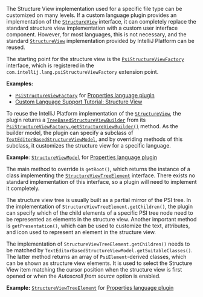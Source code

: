 [//]: # (title: Structure View)

<!-- Copyright 2000-2020 JetBrains s.r.o. and other contributors. Use of this source code is governed by the Apache 2.0 license that can be found in the LICENSE file. -->

The Structure View implementation used for a specific file type can be customized on many levels.
If a custom language plugin provides an implementation of the [`StructureView`](upsource:///platform/editor-ui-api/src/com/intellij/ide/structureView/StructureView.java) interface, it can completely replace the standard structure view implementation with a custom user interface component.
However, for most languages, this is not necessary, and the standard [`StructureView`](upsource:///platform/editor-ui-api/src/com/intellij/ide/structureView/StructureView.java) implementation provided by IntelliJ Platform can be reused.

The starting point for the structure view is the [`PsiStructureViewFactory`](upsource:///platform/editor-ui-api/src/com/intellij/lang/PsiStructureViewFactory.java) interface, which is registered in the `com.intellij.lang.psiStructureViewFactory` extension point.

**Examples:**
- [`PsiStructureViewFactory`](upsource:///plugins/properties/src/com/intellij/lang/properties/structureView/PropertiesStructureViewBuilderFactory.java) for [Properties language plugin](upsource:///plugins/properties)
- [Custom Language Support Tutorial: Structure View](structure_view_factory.md)

To reuse the IntelliJ Platform implementation of the [`StructureView`](upsource:///platform/editor-ui-api/src/com/intellij/ide/structureView/StructureView.java), the plugin returns a [`TreeBasedStructureViewBuilder`](upsource:///platform/editor-ui-api/src/com/intellij/ide/structureView/TreeBasedStructureViewBuilder.java) from its [`PsiStructureViewFactory.getStructureViewBuilder()`](upsource:///platform/editor-ui-api/src/com/intellij/lang/PsiStructureViewFactory.java) method.
As the builder model, the plugin can specify a subclass of [`TextEditorBasedStructureViewModel`](upsource:///platform/editor-ui-api/src/com/intellij/ide/structureView/TextEditorBasedStructureViewModel.java), and by overriding methods of this subclass, it customizes the structure view for a specific language.

**Example**:
[`StructureViewModel`](upsource:///plugins/properties/properties-psi-impl/src/com/intellij/lang/properties/structureView/PropertiesFileStructureViewModel.java) for [Properties language plugin](upsource:///plugins/properties)

The main method to override is `getRoot()`, which returns the instance of a class implementing the [`StructureViewTreeElement`](upsource:///platform/editor-ui-api/src/com/intellij/ide/structureView/StructureViewTreeElement.java) interface.
There exists no standard implementation of this interface, so a plugin will need to implement it completely.

The structure view tree is usually built as a partial mirror of the PSI tree.
In the implementation of `StructureViewTreeElement.getChildren()`, the plugin can specify which of the child elements of a specific PSI tree node need to be represented as elements in the structure view.
Another important method is `getPresentation()`, which can be used to customize the text, attributes, and icon used to represent an element in the structure view.

The implementation of `StructureViewTreeElement.getChildren()` needs to be matched by `TextEditorBasedStructureViewModel.getSuitableClasses()`.
The latter method returns an array of `PsiElement`\-derived classes, which can be shown as structure view elements.
It is used to select the Structure View item matching the cursor position when the structure view is first opened or when the _Autoscroll from source_ option is enabled.

**Example:**
[`StructureViewTreeElement`](upsource:///plugins/properties/properties-psi-impl/src/com/intellij/lang/properties/editor/PropertyStructureViewElement.java) for [Properties language plugin](upsource:///plugins/properties)